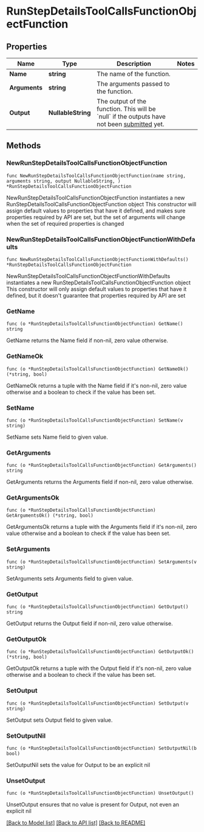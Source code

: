# RunStepDetailsToolCallsFunctionObjectFunction

## Properties

Name | Type | Description | Notes
------------ | ------------- | ------------- | -------------
**Name** | **string** | The name of the function. | 
**Arguments** | **string** | The arguments passed to the function. | 
**Output** | **NullableString** | The output of the function. This will be &#x60;null&#x60; if the outputs have not been [submitted](/docs/api-reference/runs/submitToolOutputs) yet. | 

## Methods

### NewRunStepDetailsToolCallsFunctionObjectFunction

`func NewRunStepDetailsToolCallsFunctionObjectFunction(name string, arguments string, output NullableString, ) *RunStepDetailsToolCallsFunctionObjectFunction`

NewRunStepDetailsToolCallsFunctionObjectFunction instantiates a new RunStepDetailsToolCallsFunctionObjectFunction object
This constructor will assign default values to properties that have it defined,
and makes sure properties required by API are set, but the set of arguments
will change when the set of required properties is changed

### NewRunStepDetailsToolCallsFunctionObjectFunctionWithDefaults

`func NewRunStepDetailsToolCallsFunctionObjectFunctionWithDefaults() *RunStepDetailsToolCallsFunctionObjectFunction`

NewRunStepDetailsToolCallsFunctionObjectFunctionWithDefaults instantiates a new RunStepDetailsToolCallsFunctionObjectFunction object
This constructor will only assign default values to properties that have it defined,
but it doesn't guarantee that properties required by API are set

### GetName

`func (o *RunStepDetailsToolCallsFunctionObjectFunction) GetName() string`

GetName returns the Name field if non-nil, zero value otherwise.

### GetNameOk

`func (o *RunStepDetailsToolCallsFunctionObjectFunction) GetNameOk() (*string, bool)`

GetNameOk returns a tuple with the Name field if it's non-nil, zero value otherwise
and a boolean to check if the value has been set.

### SetName

`func (o *RunStepDetailsToolCallsFunctionObjectFunction) SetName(v string)`

SetName sets Name field to given value.


### GetArguments

`func (o *RunStepDetailsToolCallsFunctionObjectFunction) GetArguments() string`

GetArguments returns the Arguments field if non-nil, zero value otherwise.

### GetArgumentsOk

`func (o *RunStepDetailsToolCallsFunctionObjectFunction) GetArgumentsOk() (*string, bool)`

GetArgumentsOk returns a tuple with the Arguments field if it's non-nil, zero value otherwise
and a boolean to check if the value has been set.

### SetArguments

`func (o *RunStepDetailsToolCallsFunctionObjectFunction) SetArguments(v string)`

SetArguments sets Arguments field to given value.


### GetOutput

`func (o *RunStepDetailsToolCallsFunctionObjectFunction) GetOutput() string`

GetOutput returns the Output field if non-nil, zero value otherwise.

### GetOutputOk

`func (o *RunStepDetailsToolCallsFunctionObjectFunction) GetOutputOk() (*string, bool)`

GetOutputOk returns a tuple with the Output field if it's non-nil, zero value otherwise
and a boolean to check if the value has been set.

### SetOutput

`func (o *RunStepDetailsToolCallsFunctionObjectFunction) SetOutput(v string)`

SetOutput sets Output field to given value.


### SetOutputNil

`func (o *RunStepDetailsToolCallsFunctionObjectFunction) SetOutputNil(b bool)`

 SetOutputNil sets the value for Output to be an explicit nil

### UnsetOutput
`func (o *RunStepDetailsToolCallsFunctionObjectFunction) UnsetOutput()`

UnsetOutput ensures that no value is present for Output, not even an explicit nil

[[Back to Model list]](../README.md#documentation-for-models) [[Back to API list]](../README.md#documentation-for-api-endpoints) [[Back to README]](../README.md)


